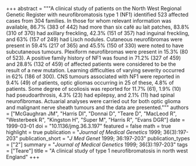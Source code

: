 +++
abstract = """A clinical study of patients on the North West Regional Genetic Register with neurofibromatosis type 1 (NF1) identified 523 affected cases from 304 families. In those for whom relevant information was available, 86.7% (383 of 442) had more than six café au lait patches, 83.8% (310 of 370) had axillary freckling, 42.3% (151 of 357) had inguinal freckling, and 63% (157 of 249) had Lisch nodules. Cutaneous neurofibromas were present in 59.4% (217 of 365) and 45.5% (150 of 330) were noted to have subcutaneous tumours. Plexiform neurofibromas were present in 15.3% (80 of 523). A positive family history of NF1 was found in 71.2% (327 of 459) and 28.8% (132 of 459) of affected patients were considered to be the result of a new mutation. Learning difficulties of varying severity occurred in 62% (186 of 300). CNS tumours associated with NF1 were reported in 9.4% (49) of patients, optic gliomas occurring in 25 of these, 4.8% of patients. Some degree of scoliosis was reported for 11.7% (61), 1.9% (10) had pseudoarthrosis, 4.3% (23) had epilepsy, and 2.1% (11) had spinal neurofibromas. Actuarial analyses were carried out for both optic glioma and malignant nerve sheath tumours and the data are presented."""
authors = ["McGaughran JM", "Harris DI", "Donnai D", "Teare D", "MacLeod R", "Westerbeek R", "Kingston H", "Super M", "Harris R", "Evans DGR"]
date = 1999-03-01
doi = "10.1136/jmg.36.3.197"
featured = false
math = true
highlight = true
publication = "*Journal of Medical Genetics* 1999; 36(3):197-203"
publication_short = "*J Med Genet* 1999; 36:197-203"
publication_types = ["2"]
summary = "*Journal of Medical Genetics* 1999; 36(3):197-203"
tags = ["Teare"]
title = "A clinical study of type 1 neurofibromatosis in north west England"
+++
